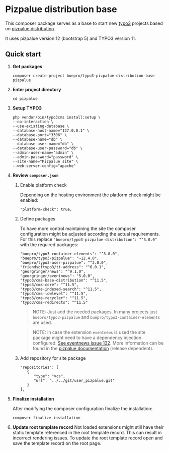 # Pizpalue distribution base

This composer package serves as a base to start new [typo3](https://typo3.org) projects based on
[pizpalue distribution](https://extensions.typo3.org/extension/pizpalue_distribution/).

It uses pizpalue version 12 (bootstrap 5) and TYPO3 version 11.

## Quick start

1. **Get packages**
   ```
   composer create-project buepro/typo3-pizpalue-distribution-base pizpalue
   ```

2. **Enter project directory**
   ```
   cd pizpalue
   ```

3. **Setup TYPO3**
   ```
   php vendor/bin/typo3cms install:setup \
   --no-interaction \
   --use-existing-database \
   --database-host-name="127.0.0.1" \
   --database-port="3306" \
   --database-name="db" \
   --database-user-name="db" \
   --database-user-password="db" \
   --admin-user-name="admin" \
   --admin-password="password" \
   --site-name="Pizpalue site" \
   --web-server-config="apache"
   ```

4. **Review `composer.json`**

   1. Enable platform check

      Depending on the hosting environment the platform check might be enabled:
      ```
      "platform-check": true,
      ```

   2. Define packages

      To have more control maintaining the site the composer configuration might be adjusted according the actual
      requirements. For this replace `"buepro/typo3-pizpalue-distribution": "^3.0.0"` with the required packages:
      ```
      "buepro/typo3-container-elements": "^3.0.0",
      "buepro/typo3-pizpalue": "~12.4.0",
      "buepro/typo3-user-pizpalue": "^2.0.0",
      "friendsoftypo3/tt-address": "^6.0.1",
      "georgringer/news": "^9.1.0",
      "georgringer/eventnews": "5.0.0",
      "typo3/cms-base-distribution": "^11.5",
      "typo3/cms-core": "^11.5",
      "typo3/cms-indexed-search": "^11.5",
      "typo3/cms-lowlevel": "^11.5",
      "typo3/cms-recycler": "^11.5",
      "typo3/cms-redirects": "^11.5"
      ```
      > NOTE: Just add the needed packages. In many projects just `buepro/typo3-pizpalue` and
      `buepro/typo3-container-elements` are used.

      > NOTE: In case the extension `eventnews` is used the site package might need to have a dependency injection
      > configured. [See eventnews issue 132](https://github.com/georgringer/eventnews/issues/132#issuecomment-1051920269).
      > More information can be found in the
      > [pizpalue documentation](https://docs.typo3.org/p/buepro/typo3-pizpalue/main/en-us/Administration/Extensions/Eventnews.html)
      > (release dependent).

   3. Add repository for site package

      ```
      "repositories": [
         {
            "type": "vcs",
            "url": "../../git/user_pizpalue.git"
         }
      ],
      ```

6. **Finalize installation**

   After modifying the composer configuration finalize the installation:
   ```
   composer finalize-installation
   ```

7. **Update root template record**
   Not loaded extensions might still have their static template referenced in the root template record. This can result
   in incorrect rendering issues. To update the root template record open and save the template record on the root page.
